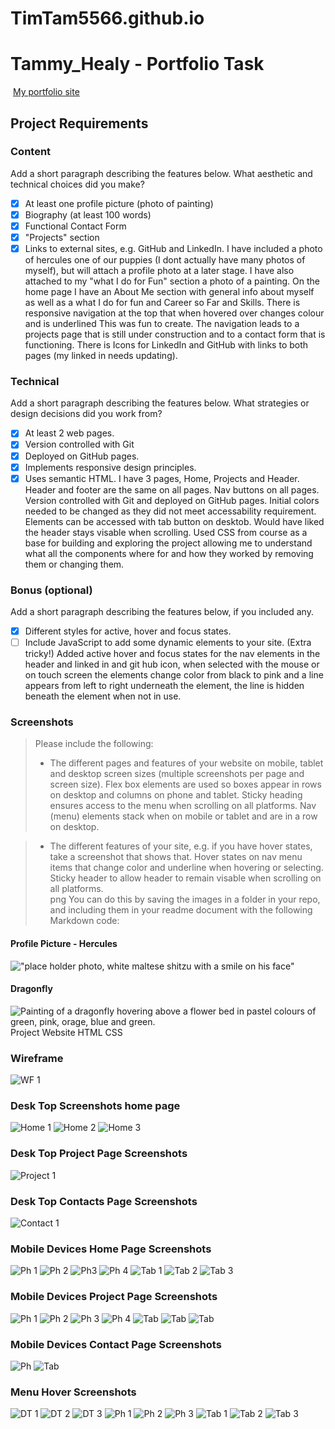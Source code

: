 # TimTam5566.github.io
# Tammy_Healy - Portfolio Task
​
[My portfolio site](https://github.com/TimTam5566/TimTam5566.github.io)
​
## Project Requirements

### Content
 Add a short paragraph describing the features below. What aesthetic and technical choices did you make? 
- [x] At least one profile picture (photo of painting)
- [x] Biography (at least 100 words)
- [x] Functional Contact Form
- [x] "Projects" section
- [x] Links to external sites, e.g. GitHub and LinkedIn.
I have included a photo of hercules one of our puppies (I dont actually have many photos of myself), but will attach a profile photo at a later stage. I have also attached to my "what I do for Fun" section a photo of a painting.
On the home page I have an About Me section with general info about myself as well as a what I do for fun and Career so Far and Skills. There is responsive navigation at the top that when hovered over changes colour and is underlined This was fun to create. The navigation leads to a projects page that is still under construction and to a contact form that is functioning. There is Icons for LinkedIn and GitHub with links to both pages (my linked in needs updating).

### Technical
 Add a short paragraph describing the features below. What strategies or design decisions did you work from? 
- [x] At least 2 web pages.
- [x] Version controlled with Git
- [x] Deployed on GitHub pages.
- [x] Implements responsive design principles.
- [x] Uses semantic HTML.
I have 3 pages, Home, Projects and Header. Header and footer are the same on all pages. 
Nav buttons on all pages. Version controlled with Git and deployed on GitHub pages. Initial colors
needed to be changed as they did not meet accessability requirement. Elements can be accessed with 
tab button on desktob. Would have liked the header stays visable when scrolling. Used CSS from course as a base for 
building and exploring the project allowing me to understand what all the components where for and how they worked
by removing them or changing them. 

### Bonus (optional)
 Add a short paragraph describing the features below, if you included any. 
- [X] Different styles for active, hover and focus states.
- [ ] Include JavaScript to add some dynamic elements to your site. (Extra tricky!)
​Added active hover and focus states for the nav elements in the header and linked in and git hub icon, when selected with
the mouse or on touch screen the elements change color from black to pink and a line appears from left
to right underneath the element, the line is hidden beneath the element when not in use.

### Screenshots
> Please include the following:
> - The different pages and features of your website on mobile, tablet and desktop screen sizes (multiple screenshots per page and screen size).
Flex box elements are used so boxes appear in rows on desktop and columns on phone and tablet. Sticky heading ensures access to the menu when scrolling on all platforms. Nav (menu) elements stack when on mobile or tablet and are in a row on desktop. 

> - The different features of your site, e.g. if you have hover states, take a screenshot that shows that.
Hover states on nav menu items that change color and underline when hovering or selecting. Sticky header to allow header to remain visable when scrolling on all platforms.  
 png
>You can do this by saving the images in a folder in your repo, and including them in your readme document with the following Markdown code: 

#### Profile Picture - Hercules
!["place holder photo, white maltese shitzu with a smile on his face"](images/images/hercules.jpg)
####  Dragonfly 
![Painting of a dragonfly hovering above a flower bed in pastel colours of green, pink, orage, blue and green.](images/images/dragonfly.jpg)Project Website HTML CSS

### Wireframe
![WF 1](./wireframes/portfolio_wireframe.png)

### Desk Top Screenshots home page
![Home 1](./screenshots/dt_home_page_1.png)
![Home 2](./screenshots/dt_home_page_2.png)
![Home 3](./screenshots/dt_home_page_3.png)

### Desk Top Project Page Screenshots
![Project 1](./screenshots/dt_projects_page_1.png)

### Desk Top Contacts Page Screenshots
![Contact 1](.screenshots/dt_contact_page_1.png)

### Mobile Devices Home Page Screenshots
![Ph 1](./screenshots/ph_home_page_1.png)
![Ph 2](./screenshots/ph_home_page_2.png)
![Ph3](./screenshots/ph_home_page_3.png)
![Ph 4](./screenshots/ph_home_page_4.png)
![Tab 1](./screenshots/tab_home_page_2.png)
![Tab 2](./screenshots/tab_home_page_2.png)
![Tab 3](./screenshots/tab_home_page_3.png)

### Mobile Devices Project Page Screenshots
![Ph 1](./screenshots/ph_home_page_1.png)
![Ph 2](./screenshots/ph_home_page_2.png)
![Ph 3](./screenshots/ph_home_page_3.png)
![Ph 4](./screenshots/ph_home_page_4.png)
![Tab](./screenshots/tab_home_page_1.png)
![Tab](./screenshots/tab_home_page_2.png)
![Tab](./screenshots/tab_home_page_3.png)

### Mobile Devices Contact Page Screenshots
![Ph](./screenshots/ph_contact_page.png)
![Tab](./screenshots/tab_contact_full_page.png)

### Menu Hover Screenshots
![DT 1](./screenshots/dt_home_page_menu_response.jpg)
![DT 2](./screenshots/dt_projects_page_menu%20response.jpg)
![DT 3](.screenshots/dt_contact_page_menu_response.jpg)
![Ph 1](./screenshots/ph_home_page_hover.jpg)
![Ph 2](./screenshots/ph_project_page_hover.jpg)
![Ph 3](./screenshots/ph_contact_page_hover.jpg)
![Tab 1](./screenshots/tab_home_menu_hover.jpg)
![Tab 2](./screenshots/tab_project_menu_hover.jpg)
![Tab 3](./screenshots/tab_contact_menu_hover.jpg)








